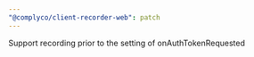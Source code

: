```yaml
---
"@complyco/client-recorder-web": patch
---
```


Support recording prior to the setting of onAuthTokenRequested
